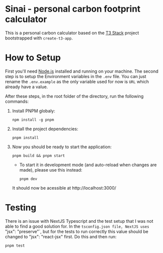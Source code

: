 # Sinai - personal carbon footprint calculator

This is a personal carbon calculator based on the [T3 Stack](https://create.t3.gg/) project bootstrapped with `create-t3-app`.

# How to Setup

First you'll need [Node.js](https://nodejs.org/) installed and running on your machine. The second step is to setup the Environment variables in the `.env` file. You can just rename the `.env.example` as the only variable used for now is `URL` which already have a value.

After these steps, in the root folder of the directory, run the following commands:

1. Install PNPM globaly:

   ```
   npm install -g pnpm
   ```

2. Install the project dependencies:

   ```
   pnpm install
   ```

3. Now you should be ready to start the application:

   ```
   pnpm build && pnpm start
   ```

   - To start it in development mode (and auto-reload when changes are made), please use this instead:

     ```
     pnpm dev
     ```

   It should now be acessible at http://localhost:3000/

# Testing

There is an issue with NextJS Typescript and the test setup that I was not able to find a good solution for. In the `tsconfig.json file, NextJS uses `"jsx": "preserve"`, but for the tests to run correctly this value should be changed to "jsx": "react-jsx" first. Do this and then run:

```
pnpm test
```

